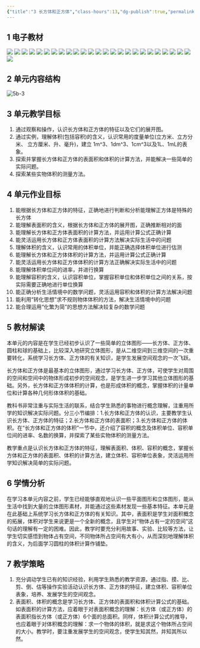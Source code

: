 ```yaml
---
{"title":"3 长方体和正方体","class-hours":13,"dg-publish":true,"permalink":"/4 单元教学/5B 五下/3 长方体和正方体/","dgPassFrontmatter":true,"noteIcon":""}
---
```



## 1 电子教材

<p class="grid-4">
	<img loading="lazy" decoding="async" src="https://book.pep.com.cn/1221001502141/files/mobile/24.jpg">
	<img loading="lazy" decoding="async" src="https://book.pep.com.cn/1221001502141/files/mobile/25.jpg">
	<img loading="lazy" decoding="async" src="https://book.pep.com.cn/1221001502141/files/mobile/26.jpg">
	<img loading="lazy" decoding="async" src="https://book.pep.com.cn/1221001502141/files/mobile/27.jpg">
	<img loading="lazy" decoding="async" src="https://book.pep.com.cn/1221001502141/files/mobile/28.jpg">
	<img loading="lazy" decoding="async" src="https://book.pep.com.cn/1221001502141/files/mobile/29.jpg">
	<img loading="lazy" decoding="async" src="https://book.pep.com.cn/1221001502141/files/mobile/30.jpg">
	<img loading="lazy" decoding="async" src="https://book.pep.com.cn/1221001502141/files/mobile/31.jpg">
	<img loading="lazy" decoding="async" src="https://book.pep.com.cn/1221001502141/files/mobile/32.jpg">
	<img loading="lazy" decoding="async" src="https://book.pep.com.cn/1221001502141/files/mobile/33.jpg">
	<img loading="lazy" decoding="async" src="https://book.pep.com.cn/1221001502141/files/mobile/34.jpg">
	<img loading="lazy" decoding="async" src="https://book.pep.com.cn/1221001502141/files/mobile/35.jpg">
	<img loading="lazy" decoding="async" src="https://book.pep.com.cn/1221001502141/files/mobile/36.jpg">
	<img loading="lazy" decoding="async" src="https://book.pep.com.cn/1221001502141/files/mobile/37.jpg">
	<img loading="lazy" decoding="async" src="https://book.pep.com.cn/1221001502141/files/mobile/38.jpg">
	<img loading="lazy" decoding="async" src="https://book.pep.com.cn/1221001502141/files/mobile/39.jpg">
	<img loading="lazy" decoding="async" src="https://book.pep.com.cn/1221001502141/files/mobile/40.jpg">
	<img loading="lazy" decoding="async" src="https://book.pep.com.cn/1221001502141/files/mobile/41.jpg">
	<img loading="lazy" decoding="async" src="https://book.pep.com.cn/1221001502141/files/mobile/42.jpg">
	<img loading="lazy" decoding="async" src="https://book.pep.com.cn/1221001502141/files/mobile/43.jpg">
	<img loading="lazy" decoding="async" src="https://book.pep.com.cn/1221001502141/files/mobile/44.jpg">
	<img loading="lazy" decoding="async" src="https://book.pep.com.cn/1221001502141/files/mobile/45.jpg">
	<img loading="lazy" decoding="async" src="https://book.pep.com.cn/1221001502141/files/mobile/46.jpg">
	<img loading="lazy" decoding="async" src="https://book.pep.com.cn/1221001502141/files/mobile/47.jpg">
	<img loading="lazy" decoding="async" src="https://book.pep.com.cn/1221001502141/files/mobile/48.jpg">
	<img loading="lazy" decoding="async" src="https://book.pep.com.cn/1221001502141/files/mobile/49.jpg">
</p>

## 2 单元内容结构

![5b-3](https://r2.edui123.com/2023/04/5b-3.png)

## 3 单元教学目标

1. 通过观察和操作，认识长方体和正方体的特征以及它们的展开图。
2. 通过实例，理解体积(包括容积)的含义，认识常用的度量单位(立方米、立方分米、 立方厘米、升、毫升)，建立 1m^3、1dm^3、1cm^3以及1L、1mL的表象。
3. 探索并掌握长方体和正方体的表面积和体积的计算方法，并能解决一些简单的实际问题。
4. 探索某些实物体积的测量方法。

## 4 单元作业目标

1. 能根据长方体和正方体的特征，正确地进行判断和分析能理解正方体是特殊的长方体
2. 能理解表面积的含义，根据长方体和正方体的展开图，正确推断相对的面
3. 能理解长方体和正方体表面积的计算方法，并运用计算公式正确计算
4. 能灵活运用长方体和正方体表面积的计算方法解决实际生活中的问题
5. 理解体积的含义，认识常用的体积单位，并能正确选择体积单位进行估测
6. 能理解长方体和正方体体积的计算方法，并运用计算公式正确计算
7. 能灵活运用长方体和正方体体积的计算方法正确解决实际生活中的问题
8. 能理解体积单位间的进率，并进行换算
9. 能理解容积的含义，认识容积单位，掌握容积单位和体积单位之间的关系，按实际需要正确地进行单位换算
10. 能正确分析生活情境中的数学问题，灵活运用容积和体积的计算方法解决问题
11. 能利用“转化思想”求不规则物体体积的方法，解决生活情境中的问题
12. 能合理运用“化繁为简”的思想方法解决较复杂的数学问题

## 5 教材解读

本单元的内容是在学生已经初步认识了一些简单的立体图形——长方体、正方体、圆柱和球的基础上，比较深入地研究立体图形，是从二维空间到三维空间的一次重要转化，系统学习长方体、正方体的有关知识，是学生发展空间观念的一次飞跃。

长方体和正方体是最基本的立体图形，通过学习长方体、正方体，可使学生对周围的空间和空间中的物体形成初步的空间观念，是学生进一步学习其他立体图形的基础。另外，长方体和正方体体积的计算，也是形成体积的概念，掌握体积的计量单位和计算各种几何形体体积的基础。

教科书非常注重与实际生活的联系，结合学生熟悉的事物进行概念理解，注重用所学的知识解决实际问题。分三小节编排：1.长方体和正方体的认识，主要教学生认识长方体、正方体的特征；2.长方体和正方体的表面积；3.长方体和正方体的体积。在“长方体和正方体的体积”一节中，还介绍了容积的概念及体积单位、容积单位间的进率、名数的换算，并探索了某些实物体积的测量方法。

教学重点是认识长方体和正方体的特征，理解表面积、体积、容积的概念，掌握长方体和正方体的表面积、体积的计算方法，建立体积、容积单位表象，灵活运用所学知识解决简单的实际问题。

## 6 学情分析

在学习本单元内容之前，学生已经能够直观地认识一些平面图形和立体图形，能从生活中找到大量的立体图形素材，并能通过这些素材发现一些基本特征。本单元是在此基础上系统学习长方体和正方体的有关知识。其中，表面积是学生对面积概念的拓展，体积对学生来说更是一个全新的概念，且学生对“物体占有一定的空间”这句话的理解有一定的困难。因此，教学时要充分利用故事、实验、比较等方法，让学生切实感悟到物体占有空间，不同物体所占空间有大有小，从而深刻地理解体积的含义，为后面学习圆柱的体积计算作铺垫。

## 7 教学策略

1. 充分调动学生已有的知识经验，利用学生熟悉的教学资源，通过指、摸、比、剪、倒、估等操作实验活动认识长方体、正方体的特征，建立体积、容积单位表象，培养、发展学生的空间观念。
2. 表面积、体积的概念是学习长方体、正方体的表面积和体积计算公式的基础。如表面积的计算方法，应着眼于对表面积概念的理解：长方体（或正方体）的表面积指长方体（或正方体）6个面的总面积。同样，体积计算公式的推导，也应着眼于对体积概念的理解：求一个物体的体积，就是求这个物体所占空间的大小。教学时，要注重发展学生的空间观念，使学生知其然，并知其所以然。